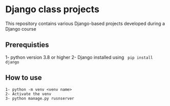 # Django class projects
This repository contains various Django-based projects developed during a Django course


## Prerequisties


1- python version 3.8 or higher
2- Django installed using ``` pip install django```

## How to use 
```
1- python -m venv <venv name>
2- Activate the venv
3- python manage.py rusnserver
```

